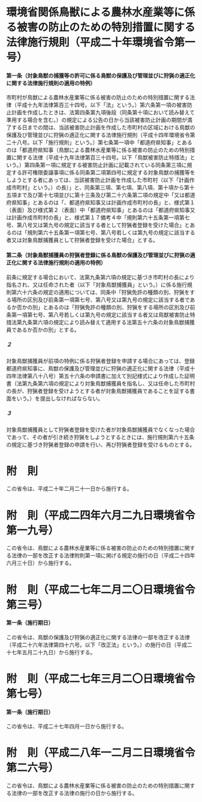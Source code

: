 # 環境省関係鳥獣による農林水産業等に係る被害の防止のための特別措置に関する法律施行規則（平成二十年環境省令第一号）
#### 第一条（対象鳥獣の捕獲等の許可に係る鳥獣の保護及び管理並びに狩猟の適正化に関する法律施行規則の適用の特例）
市町村が鳥獣による農林水産業等に係る被害の防止のための特別措置に関する法律（平成十九年法律第百三十四号。以下「法」という。）第六条第一項の被害防止計画を作成したときは、法第四条第九項後段（同条第十項において読み替えて準用する場合を含む。）の規定による公告の日から当該被害防止計画の期間が満了する日までの間は、当該被害防止計画を作成した市町村の区域における鳥獣の保護及び管理並びに狩猟の適正化に関する法律施行規則（平成十四年環境省令第二十八号。以下「施行規則」という。）第七条第一項中「都道府県知事」とあるのは「都道府県知事（鳥獣による農林水産業等に係る被害の防止のための特別措置に関する法律（平成十九年法律第百三十四号。以下「鳥獣被害防止特措法」という。）第四条第一項に規定する被害防止計画に記載されている同条第三項に規定する許可権限委譲事項に係る同条第二項第四号に規定する対象鳥獣の捕獲等をしようとする者にあっては、当該被害防止計画を作成した市町村（以下「計画作成市町村」という。）の長）」と、同条第三項、第七項、第八項、第十項から第十五項まで及び第十七項並びに第十三条及び第二十六条第二項の規定中「又は都道府県知事」とあるのは「、都道府県知事又は計画作成市町村の長」と、様式第１（表面）及び様式第２（表面）中「都道府県知事」とあるのは「都道府県知事又は計画作成市町村の長」と、様式第１７備考４中「規則第六十五条第一項第七号、第八号又は第九号の規定に該当する者として狩猟者登録を受けた場合」とあるのは「規則第六十五条第一項第七号、第八号若しくは第九号の規定に該当する者又は対象鳥獣捕獲員として狩猟者登録を受けた場合」とする。
#### 第二条（対象鳥獣捕獲員の狩猟者登録に係る鳥獣の保護及び管理並びに狩猟の適正化に関する法律施行規則の適用の特例）
前条に規定する場合において、法第九条第六項の規定に基づき市町村の長により指名され、又は任命された者（以下「対象鳥獣捕獲員」という。）に係る施行規則第六十六条の規定の適用については、同条中「狩猟免許の種類の別、狩猟をする場所の区別及び前条第一項第七号、第八号又は第九号の規定に該当する者であるか否かの別」とあるのは「狩猟免許の種類の別、狩猟をする場所の区別及び前条第一項第七号、第八号若しくは第九号の規定に該当する者又は鳥獣被害防止特措法第九条第六項の規定により読み替えて適用する法第五十六条の対象鳥獣捕獲員であるか否かの別」とする。
##### ２
対象鳥獣捕獲員が前項の特例に係る狩猟者登録を申請する場合にあっては、登録都道府県知事に、鳥獣の保護及び管理並びに狩猟の適正化に関する法律（平成十四年法律第八十八号）第五十六条の申請書に加えて別記様式により作成した証明書（法第九条第六項の規定により対象鳥獣捕獲員を指名し、又は任命した市町村の長が、狩猟者登録を受けようとする者が対象鳥獣捕獲員であることを証する書面をいう。）を提出しなければならない。
##### ３
対象鳥獣捕獲員として狩猟者登録を受けた者が対象鳥獣捕獲員でなくなった場合であって、その者が引き続き狩猟をしようとするときには、施行規則第六十五条の規定に基づき狩猟者登録の申請を行い、再び狩猟者登録を受けるものとする。
# 附　則
この省令は、平成二十年二月二十一日から施行する。
# 附　則（平成二四年六月二九日環境省令第一九号）
この省令は、鳥獣による農林水産業等に係る被害の防止のための特別措置に関する法律の一部を改正する法律附則第一項に掲げる規定の施行の日（平成二十四年六月三十日）から施行する。
# 附　則（平成二七年二月二〇日環境省令第三号）
#### 第一条（施行期日）
この省令は、鳥獣の保護及び狩猟の適正化に関する法律の一部を改正する法律（平成二十六年法律第四十六号。以下「改正法」という。）の施行の日（平成二十七年五月二十九日）から施行する。
# 附　則（平成二七年三月二〇日環境省令第七号）
#### 第一条（施行期日）
この省令は、平成二十七年四月一日から施行する。
# 附　則（平成二八年一二月二日環境省令第二六号）
この省令は、鳥獣による農林水産業等に係る被害の防止のための特別措置に関する法律の一部を改正する法律の施行の日から施行する。
